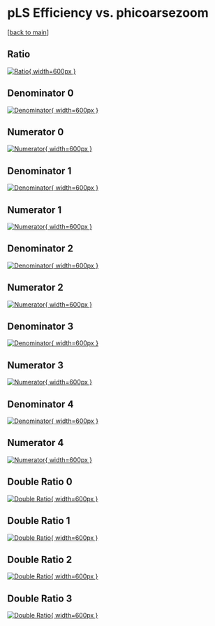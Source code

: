 # pLS Efficiency vs. phicoarsezoom

[[back to main](./)]



## Ratio

[![Ratio](../mtv/var/pLS_base_13_0_eff_phicoarsezoom.png){ width=600px }](../mtv/var/pLS_base_13_0_eff_phicoarsezoom.pdf)

## Denominator 0

[![Denominator](../mtv/den/pLS_base_13_0_eff_phicoarsezoom_den0.png){ width=600px }](../mtv/den/pLS_base_13_0_eff_phicoarsezoom_den0.pdf)

## Numerator 0

[![Numerator](../mtv/num/pLS_base_13_0_eff_phicoarsezoom_num0.png){ width=600px }](../mtv/num/pLS_base_13_0_eff_phicoarsezoom_num0.pdf)

## Denominator 1

[![Denominator](../mtv/den/pLS_base_13_0_eff_phicoarsezoom_den1.png){ width=600px }](../mtv/den/pLS_base_13_0_eff_phicoarsezoom_den1.pdf)

## Numerator 1

[![Numerator](../mtv/num/pLS_base_13_0_eff_phicoarsezoom_num1.png){ width=600px }](../mtv/num/pLS_base_13_0_eff_phicoarsezoom_num1.pdf)

## Denominator 2

[![Denominator](../mtv/den/pLS_base_13_0_eff_phicoarsezoom_den2.png){ width=600px }](../mtv/den/pLS_base_13_0_eff_phicoarsezoom_den2.pdf)

## Numerator 2

[![Numerator](../mtv/num/pLS_base_13_0_eff_phicoarsezoom_num2.png){ width=600px }](../mtv/num/pLS_base_13_0_eff_phicoarsezoom_num2.pdf)

## Denominator 3

[![Denominator](../mtv/den/pLS_base_13_0_eff_phicoarsezoom_den3.png){ width=600px }](../mtv/den/pLS_base_13_0_eff_phicoarsezoom_den3.pdf)

## Numerator 3

[![Numerator](../mtv/num/pLS_base_13_0_eff_phicoarsezoom_num3.png){ width=600px }](../mtv/num/pLS_base_13_0_eff_phicoarsezoom_num3.pdf)

## Denominator 4

[![Denominator](../mtv/den/pLS_base_13_0_eff_phicoarsezoom_den4.png){ width=600px }](../mtv/den/pLS_base_13_0_eff_phicoarsezoom_den4.pdf)

## Numerator 4

[![Numerator](../mtv/num/pLS_base_13_0_eff_phicoarsezoom_num4.png){ width=600px }](../mtv/num/pLS_base_13_0_eff_phicoarsezoom_num4.pdf)

## Double Ratio 0

[![Double Ratio](../mtv/ratio/pLS_base_13_0_eff_phicoarsezoom_ratio0.png){ width=600px }](../mtv/ratio/pLS_base_13_0_eff_phicoarsezoom_ratio0.pdf)

## Double Ratio 1

[![Double Ratio](../mtv/ratio/pLS_base_13_0_eff_phicoarsezoom_ratio1.png){ width=600px }](../mtv/ratio/pLS_base_13_0_eff_phicoarsezoom_ratio1.pdf)

## Double Ratio 2

[![Double Ratio](../mtv/ratio/pLS_base_13_0_eff_phicoarsezoom_ratio2.png){ width=600px }](../mtv/ratio/pLS_base_13_0_eff_phicoarsezoom_ratio2.pdf)

## Double Ratio 3

[![Double Ratio](../mtv/ratio/pLS_base_13_0_eff_phicoarsezoom_ratio3.png){ width=600px }](../mtv/ratio/pLS_base_13_0_eff_phicoarsezoom_ratio3.pdf)

